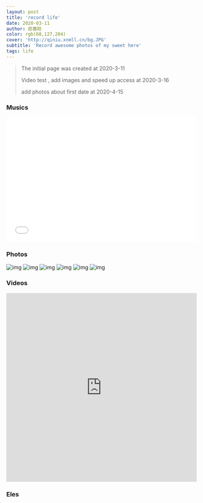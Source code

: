 ```yaml
---
layout: post
title: 'record life'
date: 2020-03-11
author: 郎春阳
color: rgb(60,127,204)
cover: 'http://qiniu.xnmll.cn/bg.JPG'
subtitle: 'Record awesome photos of my sweet here'
tags: life
---
```


> The initial page was created at 2020-3-11
> 
> Video test , add images and speed up access at 2020-3-16
> 
> add photos about first date at 2020-4-15

### Musics


<iframe frameborder="no" border="0" marginwidth="0" marginheight="0" width="100%" height="330" src="//music.163.com/outchain/player?type=0&id=4975541996&auto=1&height=430"></iframe>

### Photos

![img](http://qiniu.xnmll.cn/favorite.png)
![img](http://qiniu.xnmll.cn/demo1.jpg)
![img](http://qiniu.xnmll.cn/ppp1.jpg)
![img](http://qiniu.xnmll.cn/ppp2.jpg)
![img](http://qiniu.xnmll.cn/ppp3.jpg)
![img](http://qiniu.xnmll.cn/firstdate.jpg)


### Videos

<iframe  src="http://player.bilibili.com/player.html?aid=20550247&cid=33609670&page=1" scrolling="no" border="0" frameborder="no" framespacing="0" allowfullscreen="true" style="width:100%;height:500px;max-width: 100%"> </iframe>



### Eles




